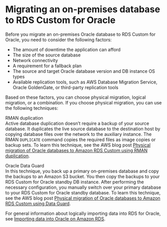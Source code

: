 # Migrating an on\-premises database to RDS Custom for Oracle<a name="custom-migrating-oracle"></a>

Before you migrate an on\-premises Oracle database to RDS Custom for Oracle, you need to consider the following factors:
+ The amount of downtime the application can afford
+ The size of the source database
+ Network connectivity
+ A requirement for a fallback plan
+ The source and target Oracle database version and DB instance OS types
+ Available replication tools, such as AWS Database Migration Service, Oracle GoldenGate, or third\-party replication tools

Based on these factors, you can choose physical migration, logical migration, or a combination\. If you choose physical migration, you can use the following techniques:

RMAN duplication  
Active database duplication doesn’t require a backup of your source database\. It duplicates the live source database to the destination host by copying database files over the network to the auxiliary instance\. The RMAN `DUPLICATE` command copies the required files as image copies or backup sets\. To learn this technique, see the AWS blog post [Physical migration of Oracle databases to Amazon RDS Custom using RMAN duplication](http://aws.amazon.com/blogs/database/physical-migration-of-oracle-databases-to-amazon-rds-custom-using-rman-duplication/)\.

Oracle Data Guard  
In this technique, you back up a primary on\-premises database and copy the backups to an Amazon S3 bucket\. You then copy the backups to your RDS Custom for Oracle standby DB instance\. After performing the necessary configuration, you manually switch over your primary database to your RDS Custom for Oracle standby database\. To learn this technique, see the AWS blog post [Physical migration of Oracle databases to Amazon RDS Custom using Data Guard](http://aws.amazon.com/blogs/database/physical-migration-of-oracle-databases-to-amazon-rds-custom-using-data-guard/)\.

For general information about logically importing data into RDS for Oracle, see [Importing data into Oracle on Amazon RDS](Oracle.Procedural.Importing.md)\.